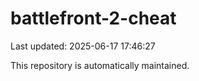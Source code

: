 # battlefront-2-cheat

Last updated: 2025-06-17 17:46:27

This repository is automatically maintained.
